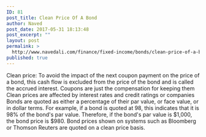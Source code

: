 ```yaml
---
ID: 81
post_title: Clean Price Of A Bond
author: Naved
post_date: 2017-05-31 18:13:48
post_excerpt: ""
layout: post
permalink: >
  http://www.navedali.com/finance/fixed-income/bonds/clean-price-of-a-bond
published: true
---
```

Clean price:
To avoid the impact of the next coupon payment on the price of a bond, this cash flow is excluded from the price of the bond and is called the accrued interest.
Coupons are just the compensation for keeping them
Clean prices are affected by interest rates and credit ratings or companies
Bonds are quoted as either a percentage of their par value, or face value, or in dollar terms. For example, if a bond is quoted at 98, this indicates that it is 98% of the bond's par value. Therefore, if the bond's par value is $1,000, the bond price is $980.
Bond prices shown on systems such as Bloomberg or Thomson Reuters are quoted on a clean price basis.